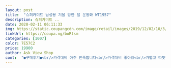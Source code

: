 ```yaml
---
layout: post 
title:  "슈퍼카미트 남성용 겨울 방한 털 운동화 WT1957" 
description: 슈퍼카미트 ..
date: 2020-02-11 06:11:33 
img: https://static.coupangcdn.com/image/retail/images/2019/12/02/10/3/533d0f96-ee17-40dd-825e-24562a531122.jpg 
linkUrl: https://coupa.ng/boRtsm 
categories: [1007] 
color: 7E57C2 
price: 19900 
author: Ask View Shop 
cont:  "●구매후기●<br/>가격대비 아주 만족합니다<br/>가격대비 좋아요<br/>가볍고 따뜻합닏ㄱㆍ<br/>가성비 좋은 운동화로 인정합니다.<br/><br/>괜찮대요 ㅋㅋㅋ<br/>그냥 신더라구요<br/>그래서 2만원이라고 다시 말해줬어요<br/>그래서 맨날 나이키로 사줬는데 1년도 못신고 구멍나고<br/>그래서 몇해전에 3만원짜리 사줬더니 안신더라구요<br/>나름 세련된 느낌입니다.<br/><br/>내구성도 좋아보이고<br/>뒷굽 부분이 에어쿠션이라<br/>디자인도 후지지 않아요<br/>디자인은 완전 맘에 들지는 않지만<br/>마감은 밑창과 연결 부위가 좀 불만스럽지만<br/>많이 걸어다녀서 발 볼이 좁으면 안신을려고 하는데 괜찮은가봐요<br/>말은 그렇게 하면서 싼거 사주면 안신고<br/>물건 받아보니 기대 이상이네요.<br/><br/>시이즈는 정사이즈 이구요<br/>신다보면 꼭 구멍이 나요<br/>신랑이 많이 걸어다니긴 하는데 발로 일을 하는건지.<br/>.<br/><br/>싸구려처럼 촌티가 안나고<br/>싼 가격이라 별기대 않하고 주문했는데<br/>싼가격에 가볍게 신고 다니려고 샀는데<br/>아주 나쁘지는 않아요.<br/><br/>이거 사서 ㅋㅋㅋㅋ4만원이라고 뻥치고 어떠냐고 물어보니 괜찮대요<br/>자기는 신발 함부로 신으니까 만원짜리 사서 신으면 안되냐고 (만원짜리가 어딨어요 ㅎㅎ)<br/>저희 신랑같이 신발 험하게 신는 사람들은 가성비 끝내줍니다<br/>저희 신랑은 보통 발볼입니다<br/>추천합니다.<br/><br/>춥기도 해서 안감이 융같길래 주문 했어여<br/>쿠션감은 좋은편이라<br/>한겨울에 발은 따뜻할거 같아요.<br/><br/>회사에서 서서 일할때 좋네요.<br/><br/>" 
---
```

